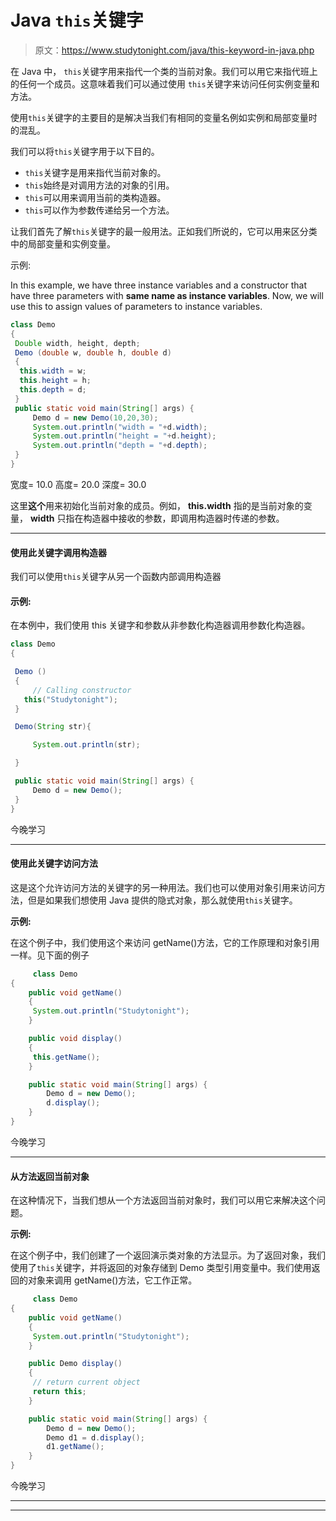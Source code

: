 # Java `this`关键字

> 原文：<https://www.studytonight.com/java/this-keyword-in-java.php>

在 Java 中， `this`关键字用来指代一个类的当前对象。我们可以用它来指代班上的任何一个成员。这意味着我们可以通过使用 `this`关键字来访问任何实例变量和方法。

使用`this`关键字的主要目的是解决当我们有相同的变量名例如实例和局部变量时的混乱。

我们可以将`this`关键字用于以下目的。

*    `this`关键字是用来指代当前对象的。
*    `this`始终是对调用方法的对象的引用。
*    `this`可以用来调用当前的类构造器。
*    `this`可以作为参数传递给另一个方法。

让我们首先了解`this`关键字的最一般用法。正如我们所说的，它可以用来区分类中的局部变量和实例变量。

示例:

In this example, we have three instance variables and a constructor that have three parameters with **same name as instance variables**. Now, we will use this to assign values of parameters to instance variables.

```java
class Demo
{
 Double width, height, depth;
 Demo (double w, double h, double d)
 {
  this.width = w;
  this.height = h;
  this.depth = d;
 }
 public static void main(String[] args) {
	 Demo d = new Demo(10,20,30);
	 System.out.println("width = "+d.width);
	 System.out.println("height = "+d.height);
	 System.out.println("depth = "+d.depth);
 }
}
```

宽度= 10.0 高度= 20.0 深度= 30.0

这里**这个**用来初始化当前对象的成员。例如， **this.width** 指的是当前对象的变量， **width** 只指在构造器中接收的参数，即调用构造器时传递的参数。

* * *

#### 使用此关键字调用构造器

我们可以使用`this`关键字从另一个函数内部调用构造器

#### **示例:**

在本例中，我们使用 this 关键字和参数从非参数化构造器调用参数化构造器。

```java
class Demo
{

 Demo ()
 {
	 // Calling constructor
   this("Studytonight");
 }

 Demo(String str){

	 System.out.println(str);

 }

 public static void main(String[] args) {
	 Demo d = new Demo();
 }
} 
```

今晚学习

* * *

#### 使用此关键字访问方法

这是这个允许访问方法的关键字的另一种用法。我们也可以使用对象引用来访问方法，但是如果我们想使用 Java 提供的隐式对象，那么就使用`this`关键字。

**示例:**

在这个例子中，我们使用这个来访问 getName()方法，它的工作原理和对象引用一样。见下面的例子

```java
	 class Demo
{
	public void getName()
	{
	 System.out.println("Studytonight");
	}

	public void display()
	{
	 this.getName();
	}

	public static void main(String[] args) {
		Demo d = new Demo();
		d.display();
	}
} 

```

今晚学习

* * *

#### 从方法返回当前对象

在这种情况下，当我们想从一个方法返回当前对象时，我们可以用它来解决这个问题。

**示例:**

在这个例子中，我们创建了一个返回演示类对象的方法显示。为了返回对象，我们使用了`this`关键字，并将返回的对象存储到 Demo 类型引用变量中。我们使用返回的对象来调用 getName()方法，它工作正常。

```java
	 class Demo
{
	public void getName()
	{
	 System.out.println("Studytonight");
	}

	public Demo display()
	{
	 // return current object
	 return this;
	}

	public static void main(String[] args) {
		Demo d = new Demo();
		Demo d1 = d.display();
		d1.getName();
	}
} 

```

今晚学习

* * *

* * *